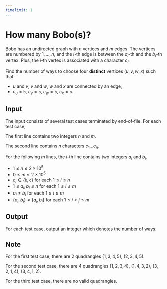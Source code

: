 ```yaml
---
timelimit: 1
...
```


# How many Bobo(s)?

Bobo has an undirected graph with $n$ vertices and $m$ edges. The vertices are numbered by $1, \dots, n$, and the $i$-th edge is between the $a_i$-th and the $b_i$-th vertex. Plus, the $i$-th vertex is associated with a character $c_i$.

Find the number of ways to choose four **distinct** vertices $(u, v, w, x)$ such that

* $u$ and $v$, $v$ and $w$, $w$ and $x$ are connected by an edge,
* $c_u = \mathtt{b}$, $c_v = \mathtt{o}$, $c_w = \mathtt{b}$, $c_x = \mathtt{o}$.

## Input

The input consists of several test cases terminated by end-of-file. For each test case,

The first line contains two integers $n$ and $m$.

The second line contains $n$ characters $c_1 \dots c_n$.

For the following $m$ lines, the $i$-th line contains two integers $a_i$ and $b_i$.

* $1 \le n \le 2 \times 10^5$
* $0 \le m \le 2 \times 10^5$
* $c_i \in \{\mathtt{b}, \mathtt{o}\}$ for each $1 \leq i \leq n$
* $1 \leq a_i, b_i \leq n$ for each $1 \leq i \leq m$
* $a_i \neq b_i$ for each $1 \leq i \leq m$
* $\{a_i, b_i\} \neq \{a_j, b_j\}$ for each $1 \leq i < j \leq m$

## Output

For each test case, output an integer which denotes the number of ways.

<!--SAMPLES-->

## Note

For the first test case, there are $2$ quadrangles $(1, 3, 4, 5)$, $(2, 3, 4, 5)$.

For the second test case, there are $4$ quadrangles $(1, 2, 3, 4)$, $(1, 4, 3, 2)$, $(3, 2, 1, 4)$, $(3, 4, 1, 2)$.

For the third test case, there are no valid quadrangles.
